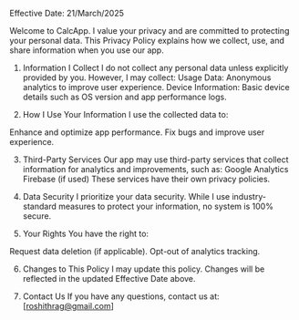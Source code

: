 <!-- /**
 * Author: R R
 * Date: 2025-03-21
 * Description: Privacy Policiy
 */ -->

Effective Date: 21/March/2025

Welcome to CalcApp. I value your privacy and are committed to protecting your personal data. This Privacy Policy explains how we collect, use, and share information when you use our app.

1. Information I Collect
I do not collect any personal data unless explicitly provided by you. 
However, I may collect:
Usage Data: Anonymous analytics to improve user experience.
Device Information: Basic device details such as OS version and app performance logs.

2. How I Use Your Information
I use the collected data to:

Enhance and optimize app performance.
Fix bugs and improve user experience.

3. Third-Party Services
Our app may use third-party services that collect information for analytics and improvements,
such as:
Google Analytics
Firebase (if used)
These services have their own privacy policies.

4. Data Security
I prioritize your data security. While I use industry-standard measures to protect your information, no system is 100% secure.

5. Your Rights
You have the right to:

Request data deletion (if applicable).
Opt-out of analytics tracking.

6. Changes to This Policy
I may update this policy. Changes will be reflected in the updated Effective Date above.

7. Contact Us
If you have any questions, contact us at:
[roshithrag@gmail.com]